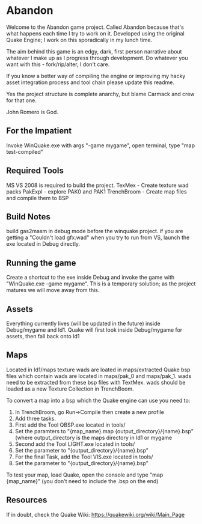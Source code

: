 # Abandon
Welcome to the Abandon game project. Called Abandon because that's what happens each time I try to work on it.
Developed using the original Quake Engine; I work on this sporadically in my lunch time.

The aim behind this game is an edgy, dark, first person narrative about whatever I make up as I progress through development.
Do whatever you want with this - fork/rip/alter, I don't care.

If you know a better way of compiling the engine or improving my hacky asset integration process and tool chain please update this readme.

Yes the project structure is complete anarchy, but blame Carmack and crew for that one.

John Romero is God.

## For the Impatient
Invoke WinQuake.exe with args "-game mygame", open terminal, type "map test-compiled" 

## Required Tools
MS VS 2008 is required to build the project.
TexMex - Create texture wad packs
PakExpl - explore PAK0 and PAK1
TrenchBroom - Create map files and compile them to BSP

## Build Notes
build gas2masm in debug mode before the winquake project.
if you are getting a "Couldn't load gfx.wad" when you try to run from VS, launch the exe located in Debug directly.

## Running the game
Create a shortcut to the exe inside Debug and invoke the game with "WinQuake.exe -game mygame".
This is a temporary solution; as the project matures we will move away from this.

## Assets
Everything currently lives (will be updated in the future) inside Debug/mygame and Id1.
Quake will first look inside Debug/mygame for assets, then fall back onto Id1

## Maps
Located in Id1/maps
texture wads are loated in maps/extracted
Quake bsp files which contain wads are located in maps/pak_0 and maps/pak_1.
wads need to be extracted from these bsp files with TextMex.
wads should be loaded as a new Texture Collection in TrenchBoom.

To convert a map into a bsp which the Quake engine can use you need to:
1. In TrenchBroom, go Run->Compile then create a new profile
2. Add three tasks.
3. First add the Tool QBSP.exe located in tools/
4. Set the paramters to "{map_name}.map {output_directory}/{name}.bsp" (where output_directory is the maps directory in Id1 or mygame
5. Second add the Tool LIGHT.exe located in tools/
6. Set the parameter to "{output_directory}/{name}.bsp"
7. For the final Task, add the Tool VIS.exe located in tools/
8. Set the parameter to "{output_directory}/{name}.bsp"

To test your map, load Quake, open the console and type "map {map_name}" (you don't need to include the .bsp on the end)

## Resources
If in doubt, check the Quake Wiki: https://quakewiki.org/wiki/Main_Page
